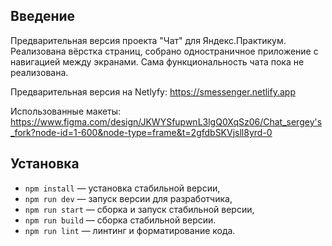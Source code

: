 ## Введение

Предварительная версия проекта "Чат" для Яндекс.Практикум.
Реализована вёрстка страниц, собрано одностраничное приложение с навигацией между экранами.
Сама функциональность чата пока не реализована.

Предварительная версия на Netlyfy: https://smessenger.netlify.app

Использованные макеты: https://www.figma.com/design/JKWYSfupwnL3lgQ0XqSz06/Chat_sergey's_fork?node-id=1-600&node-type=frame&t=2gfdbSKVjsll8yrd-0

## Установка

-   `npm install` — установка стабильной версии,
-   `npm run dev` — запуск версии для разработчика,
-   `npm run start` — сборка и запуск стабильной версии,
-   `npm run build` — сборка стабильной версии.
-   `npm run lint` — линтинг и форматирование кода.
